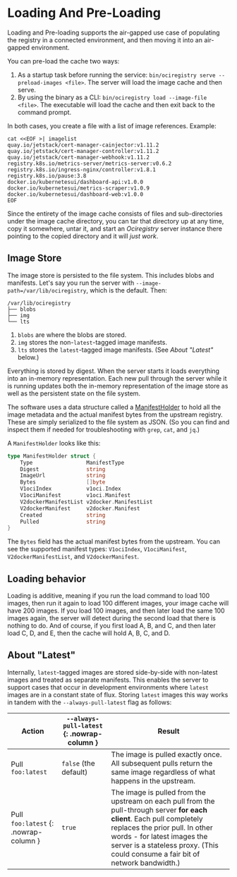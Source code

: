 # Loading And Pre-Loading

Loading and Pre-loading supports the air-gapped use case of populating the registry in a connected environment, and then moving it into an air-gapped environment.

You can pre-load the cache two ways:

1. As a startup task before running the service: `bin/ociregistry serve --preload-images <file>`. The server will load the image cache and then serve.
2. By using the binary as a CLI: `bin/ociregistry load --image-file <file>`. The executable will load the cache and then exit back to the command prompt.

In both cases, you create a file with a list of image references. Example:

```shell
cat <<EOF >| imagelist
quay.io/jetstack/cert-manager-cainjector:v1.11.2
quay.io/jetstack/cert-manager-controller:v1.11.2
quay.io/jetstack/cert-manager-webhook:v1.11.2
registry.k8s.io/metrics-server/metrics-server:v0.6.2
registry.k8s.io/ingress-nginx/controller:v1.8.1
registry.k8s.io/pause:3.8
docker.io/kubernetesui/dashboard-api:v1.0.0
docker.io/kubernetesui/metrics-scraper:v1.0.9
docker.io/kubernetesui/dashboard-web:v1.0.0
EOF
```

Since the entirety of the image cache consists of files and sub-directories under the image cache directory, you can tar that directory up at any time, copy it somewhere, untar it, and start an _Ociregistry_ server instance there pointing to the copied directory and it will _just work_.

## Image Store

The image store is persisted to the file system. This includes blobs and manifests. Let's say you run the server with `--image-path=/var/lib/ociregistry`, which is the default. Then:

```shell
/var/lib/ociregistry
├── blobs
├── img
└── lts
```

1. `blobs` are where the blobs are stored.
2. `img` stores the non-`latest`-tagged image manifests.
3. `lts` stores the `latest`-tagged image manifests. (See _About "Latest"_ below.)

Everything is stored by digest. When the server starts it loads everything into an in-memory representation. Each new pull through the server while it is running updates both the in-memory representation of the image store as well as the persistent state on the file system.

The software uses a data structure called a [ManifestHolder](https://github.com/aceeric/imgpull/blob/e545697c45354370cf31d7bdf745e8ea55db1edb/pkg/imgpull/manifest_holder.go#L74) to hold all the image metadata and the actual manifest bytes from the upstream registry. These are simply serialized to the file system as JSON. (So you can find and inspect them if needed for troubleshooting with `grep`, `cat`, and `jq`.)

A `ManifestHolder` looks like this:
```go
type ManifestHolder struct {
	Type                 ManifestType
	Digest               string
	ImageUrl             string
	Bytes                []byte
	V1ociIndex           v1oci.Index
	V1ociManifest        v1oci.Manifest
	V2dockerManifestList v2docker.ManifestList
	V2dockerManifest     v2docker.Manifest
	Created              string
	Pulled               string
}
```

The `Bytes` field has the actual manifest bytes from the upstream. You can see the supported manifest types: `V1ociIndex`, `V1ociManifest`, `V2dockerManifestList`, and `V2dockerManifest`.

## Loading behavior

Loading is additive, meaning if you run the load command to load 100 images, then run it again to load 100 different images, your image cache will have 200 images. If you load 100 images, and then later load the same 100 images again, the server will detect during the second load that there is nothing to do. And of course, if you first load A, B, and C, and then later load C, D, and E, then the cache will hold A, B, C, and D.

## About "Latest"

Internally, `latest`-tagged images are stored side-by-side with non-latest images and treated as separate manifests. This enables the server to support cases that occur in development environments where `latest` images are in a constant state of flux. Storing `latest` images this way works in tandem with the `--always-pull-latest` flag as follows:

| Action | `--always-pull-latest` {: .nowrap-column } | Result |
|-|-|-|
| Pull `foo:latest` | `false` (the default) | The image is pulled exactly once. All subsequent pulls return the same image regardless of what happens in the upstream. |
| Pull `foo:latest` {: .nowrap-column } | `true` | The image is pulled from the upstream on each pull from the pull-through server **for each client**. Each pull completely replaces the prior pull. In other words - for latest images the server is a stateless proxy. (This could consume a fair bit of network bandwidth.) |
